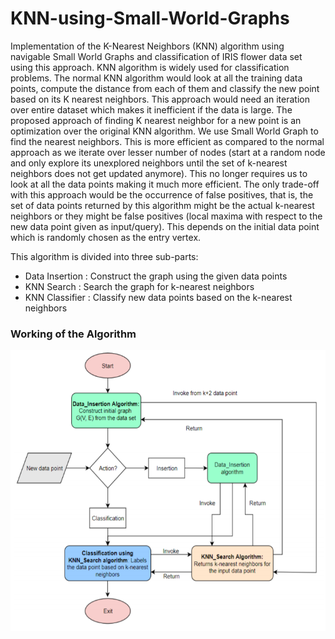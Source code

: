 # KNN-using-Small-World-Graphs

Implementation of the K-Nearest Neighbors (KNN) algorithm using navigable Small World Graphs and classification of IRIS flower data set using this approach. KNN algorithm is widely used for classification problems. The normal KNN algorithm would look at all the training data points, compute the distance from each of them and classify the new point based on its K nearest neighbors. This approach would need an iteration over entire dataset which makes it inefficient if the data is large. The proposed approach of finding K nearest neighbor for a new point is an optimization over the original KNN algorithm. We use Small World Graph to find the nearest neighbors. This is more efficient as compared to the normal approach as we iterate over lesser number of nodes (start at a random node and only explore its unexplored neighbors until the set of k-nearest neighbors does not get updated anymore). This no longer requires us to look at all the data points making it much more efficient. The only trade-off with this approach would be the occurrence of false positives, that is, the set of data points returned by this algorithm might be the actual k-nearest neighbors or they might be false positives (local maxima with respect to the new data point given as input/query). This depends on the initial data point which is randomly chosen as the entry vertex.

This algorithm is divided into three sub-parts:<br/>
- Data Insertion : Construct the graph using the given data points
- KNN Search : Search the graph for k-nearest neighbors
- KNN Classifier : Classify new data points based on the k-nearest neighbors

### Working of the Algorithm

![flowchart](https://github.com/Hari-Priya-P/KNN-using-Small-World-Graphs/blob/master/knn_swg.png)
